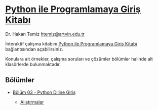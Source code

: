 # [Python ile Programlamaya Giriş Kitabı](Python-ile-Programlamaya-Giris.ipynb) 
Dr. Hakan Temiz
htemiz@artvin.edu.tr

İnteraktif çalışma kitabını [Python ile Programlamaya Giriş Kitabı](Python-ile-Programlamaya-Giris.ipynb) bağlantısından açabilirsiniz.

Konulara ait örnekler, çalışma soruları ve çözümler bölümler halinde alt klasörlerde bulunmaktadır.

## Bölümler

* [Bölüm 03 - Python Diline Giriş](Bolum-03-Python-Diline-Giris/)
  
  * [Alıştırmalar](Bolum-03-Python-Diline-Giris/Exercises_Pythona_Giris.ipynb)

